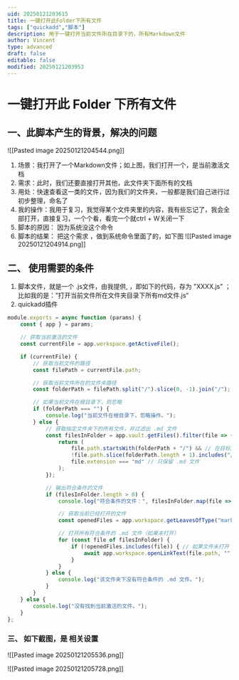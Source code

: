 ```yaml
---
uid: 20250121203615
title: 一键打开此Folder下所有文件
tags: ["quickadd","脚本"]
description: 用于一键打开当前文件所在目录下的，所有Markdown文件
author: Vincent
type: advanced
draft: false
editable: false
modified: 20250121203953
---
```


# 一键打开此 Folder 下所有文件

## 一、此脚本产生的背景，解决的问题
![[Pasted image 20250121204544.png]]

1.  场景：我打开了一个Markdown文件；如上图，我们打开一个，是当前激活文档
2.  需求：此时，我们还要直接打开其他，此文件夹下面所有的文档
3.  用处：快速查看这一类的文件，因为我们的文件夹，一般都是我们自己进行过初步整理，命名了
4.  我的操作：我用于复习，我觉得某个文件夹里的内容，我有些忘记了，我会全部打开，直接复习，一个个看，看完一个就ctrl + W关闭一下
5.  脚本的原因： 因为系统没这个命令
6.  脚本的结果： 把这个需求 ，做到系统命令里面了的，如下图
![[Pasted image 20250121204914.png]]


## 二、 使用需要的条件
1. 脚本文件，就是一个 .js文件，由我提供, ，即如下的代码，存为 "XXXX.js"  ； 比如我的是：”打开当前文件所在文件夹目录下所有md文件.js“
2. quickadd插件

```js
module.exports = async function (params) {
    const { app } = params;

    // 获取当前激活的文件
    const currentFile = app.workspace.getActiveFile();

    if (currentFile) {
        // 获取当前文件的路径
        const filePath = currentFile.path;

        // 获取当前文件所在的文件夹路径
        const folderPath = filePath.split("/").slice(0, -1).join("/");

        // 如果当前文件在根目录下，则忽略
        if (folderPath === "") {
            console.log("当前文件在根目录下，忽略操作。");
        } else {
            // 获取指定文件夹下的所有文件，并过滤出 .md 文件
            const filesInFolder = app.vault.getFiles().filter(file => {
                return (
                    file.path.startsWith(folderPath + "/") && // 在目标文件夹下
                    !file.path.slice(folderPath.length + 1).includes("/") && // 忽略子文件夹
                    file.extension === "md" // 只保留 .md 文件
                );
            });

            // 输出符合条件的文件
            if (filesInFolder.length > 0) {
                console.log("符合条件的文件：", filesInFolder.map(file => file.name));

                // 获取当前已经打开的文件
                const openedFiles = app.workspace.getLeavesOfType("markdown").map(leaf => leaf.view.file);

                // 打开所有符合条件的 .md 文件（如果未打开）
                for (const file of filesInFolder) {
                    if (!openedFiles.includes(file)) { // 如果文件未打开
                        await app.workspace.openLinkText(file.path, "", true); // 打开文件
                    }
                }
            } else {
                console.log("该文件夹下没有符合条件的 .md 文件。");
            }
        }
    } else {
        console.log("没有找到当前激活的文件。");
    }
};
```

### 三、 如下截图，是 相关设置   

![[Pasted image 20250121205536.png]]

![[Pasted image 20250121205728.png]]




